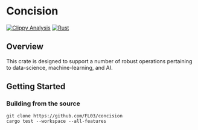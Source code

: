 # Concision

[![Clippy Analysis](https://github.com/FL03/concision/actions/workflows/rust-clippy.yml/badge.svg)](https://github.com/FL03/concision/actions/workflows/rust-clippy.yml)
[![Rust](https://github.com/FL03/concision/actions/workflows/rust.yml/badge.svg)](https://github.com/FL03/concision/actions/workflows/rust.yml)


## Overview
This crate is designed to support a number of robust operations pertaining to data-science, machine-learning, and AI.

## Getting Started


### Building from the source
    git clone https://github.com/FL03/concision
    cargo test --workspace --all-features
